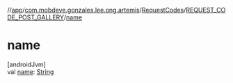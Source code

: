//[app](../../../../index.md)/[com.mobdeve.gonzales.lee.ong.artemis](../../index.md)/[RequestCodes](../index.md)/[REQUEST_CODE_POST_GALLERY](index.md)/[name](name.md)

# name

[androidJvm]\
val [name](name.md): [String](https://kotlinlang.org/api/latest/jvm/stdlib/kotlin/-string/index.html)
